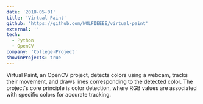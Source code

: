 ```yaml
---
date: '2018-05-01'
title: 'Virtual Paint'
github: 'https://github.com/WOLFIEEEE/virtual-paint'
external: ''
tech:
  - Python
  - OpenCV
company: 'College-Project'
showInProjects: true
---
```


Virtual Paint, an OpenCV project, detects colors using a webcam, tracks their movement, and draws lines corresponding to the detected color. The project's core principle is color detection, where RGB values are associated with specific colors for accurate tracking.
